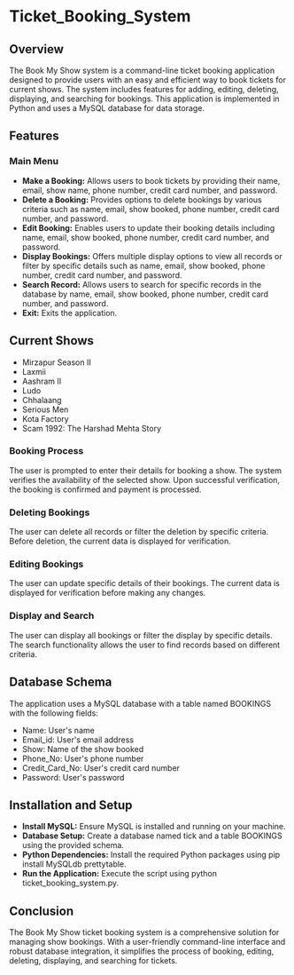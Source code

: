 # Ticket_Booking_System

## Overview
The Book My Show system is a command-line ticket booking application designed to provide users with an easy and efficient way to book tickets for current shows. The system includes features for adding, editing, deleting, displaying, and searching for bookings. This application is implemented in Python and uses a MySQL database for data storage.

## Features
### Main Menu
- **Make a Booking:** Allows users to book tickets by providing their name, email, show name, phone number, credit card number, and password.
- **Delete a Booking:** Provides options to delete bookings by various criteria such as name, email, show booked, phone number, credit card number, and password.
- **Edit Booking:** Enables users to update their booking details including name, email, show booked, phone number, credit card number, and password.
- **Display Bookings:** Offers multiple display options to view all records or filter by specific details such as name, email, show booked, phone number, credit card number, and password.
- **Search Record:** Allows users to search for specific records in the database by name, email, show booked, phone number, credit card number, and password.
- **Exit:** Exits the application.

## Current Shows
- Mirzapur Season II
- Laxmii
- Aashram II
- Ludo
- Chhalaang
- Serious Men
- Kota Factory
- Scam 1992: The Harshad Mehta Story

### Booking Process
The user is prompted to enter their details for booking a show.
The system verifies the availability of the selected show.
Upon successful verification, the booking is confirmed and payment is processed.
### Deleting Bookings
The user can delete all records or filter the deletion by specific criteria.
Before deletion, the current data is displayed for verification.
### Editing Bookings
The user can update specific details of their bookings.
The current data is displayed for verification before making any changes.
### Display and Search
The user can display all bookings or filter the display by specific details.
The search functionality allows the user to find records based on different criteria.

## Database Schema
The application uses a MySQL database with a table named BOOKINGS with the following fields:

- Name: User's name
- Email_id: User's email address
- Show: Name of the show booked
- Phone_No: User's phone number
- Credit_Card_No: User's credit card number
- Password: User's password

## Installation and Setup
- **Install MySQL:** Ensure MySQL is installed and running on your machine.
- **Database Setup:** Create a database named tick and a table BOOKINGS using the provided schema.
- **Python Dependencies:** Install the required Python packages using pip install MySQLdb prettytable.
- **Run the Application:** Execute the script using python ticket_booking_system.py.

## Conclusion
The Book My Show ticket booking system is a comprehensive solution for managing show bookings. With a user-friendly command-line interface and robust database integration, it simplifies the process of booking, editing, deleting, displaying, and searching for tickets.

